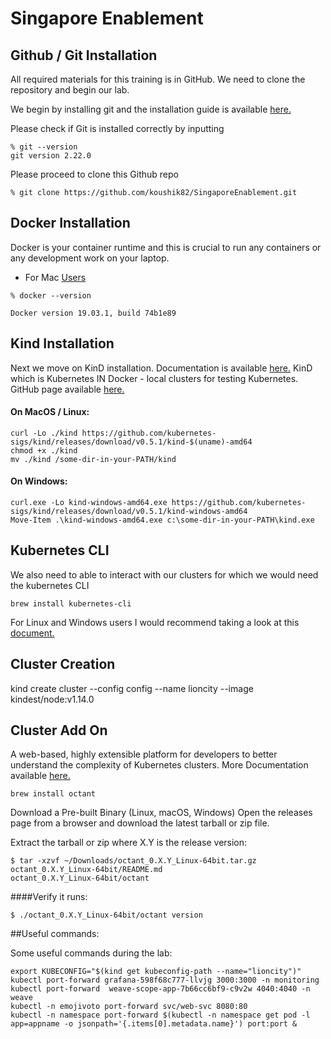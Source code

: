 
# Singapore Enablement

## Github / Git Installation

All required materials for this training is in GitHub. We need to clone the repository and begin our lab.

We begin by installing git and the installation guide is available [here.][GH]

Please check if Git is installed correctly by inputting 

```
% git --version
git version 2.22.0
```

Please proceed to clone this Github repo
```
% git clone https://github.com/koushik82/SingaporeEnablement.git
```

## Docker Installation

Docker is your container runtime and this is crucial to run any containers or any development work on your laptop. 

- For Mac [Users][DM]

```
% docker --version

Docker version 19.03.1, build 74b1e89
```

## Kind Installation

Next we move on KinD installation. Documentation is available [here.][KD]
KinD which is Kubernetes IN Docker - local clusters for testing Kubernetes. GitHub page available [here.][KQS]

#### On MacOS / Linux:

```
curl -Lo ./kind https://github.com/kubernetes-sigs/kind/releases/download/v0.5.1/kind-$(uname)-amd64
chmod +x ./kind
mv ./kind /some-dir-in-your-PATH/kind
```

#### On Windows:

```
curl.exe -Lo kind-windows-amd64.exe https://github.com/kubernetes-sigs/kind/releases/download/v0.5.1/kind-windows-amd64
Move-Item .\kind-windows-amd64.exe c:\some-dir-in-your-PATH\kind.exe
```

## Kubernetes CLI

We also need to able to interact with our clusters for which we would need the kubernetes CLI

```
brew install kubernetes-cli
```

For Linux and Windows users I would recommend taking a look at this [document.][KCLI] 

## Cluster Creation

kind create cluster --config config --name lioncity --image kindest/node:v1.14.0

## Cluster Add On

A web-based, highly extensible platform for developers to better understand the complexity of Kubernetes clusters. More Documentation available [here.][OT]  

```
brew install octant
```

Download a Pre-built Binary (Linux, macOS, Windows)
Open the releases page from a browser and download the latest tarball or zip file.

Extract the tarball or zip where X.Y is the release version:

```
$ tar -xzvf ~/Downloads/octant_0.X.Y_Linux-64bit.tar.gz
octant_0.X.Y_Linux-64bit/README.md
octant_0.X.Y_Linux-64bit/octant
```

####Verify it runs:
```
$ ./octant_0.X.Y_Linux-64bit/octant version
```

##Useful commands: 

Some useful commands during the lab:

```
export KUBECONFIG="$(kind get kubeconfig-path --name="lioncity")"
kubectl port-forward grafana-598f68c777-llvjg 3000:3000 -n monitoring
kubectl port-forward  weave-scope-app-7b66cc6bf9-c9v2w 4040:4040 -n weave
kubectl -n emojivoto port-forward svc/web-svc 8080:80
kubectl -n namespace port-forward $(kubectl -n namespace get pod -l app=appname -o jsonpath='{.items[0].metadata.name}') port:port &
```

[GH]: https://www.atlassian.com/git/tutorials/install-git
[DM]: https://docs.docker.com/docker-for-mac/
[KD]: https://github.com/kubernetes-sigs/kind
[KCLI]: https://kubernetes.io/docs/tasks/tools/install-kubectl/#before-you-begin
[KQS]: https://github.com/kubernetes-sigs/kind
[OT]: https://github.com/vmware/octant